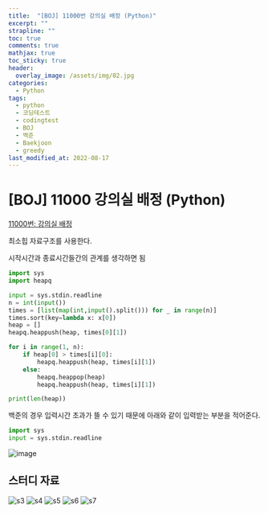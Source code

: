 ```yaml
---
title:  "[BOJ] 11000번 강의실 배정 (Python)"
excerpt: ""
strapline: ""
toc: true
comments: true
mathjax: true
toc_sticky: true
header:
  overlay_image: /assets/img/02.jpg
categories:
  - Python
tags:
  - python
  - 코딩테스트
  - codingtest
  - BOJ
  - 백준
  - Baekjoon
  - greedy
last_modified_at: 2022-08-17
---
```


# [BOJ] 11000 강의실 배정 (Python)

[11000번: 강의실 배정](https://www.acmicpc.net/problem/11000)

최소힙 자료구조를 사용한다.

시작시간과 종료시간들간의 관계를 생각하면 됨


```python
import sys
import heapq

input = sys.stdin.readline
n = int(input())
times = [list(map(int,input().split())) for _ in range(n)]
times.sort(key=lambda x: x[0])
heap = []
heapq.heappush(heap, times[0][1])

for i in range(1, n):
	if heap[0] > times[i][0]:
		heapq.heappush(heap, times[i][1])
	else:
		heapq.heappop(heap)
		heapq.heappush(heap, times[i][1])

print(len(heap))
```

백준의 경우 입력시간 초과가 뜰 수 있기 때문에 아래와 같이 입력받는 부분을 적어준다.

```python
import sys
input = sys.stdin.readline
```



![image](https://user-images.githubusercontent.com/53163222/185753672-5d8ad920-8654-4293-84dd-59f1fb752725.png)



## 스터디 자료
![s3](https://user-images.githubusercontent.com/53163222/190881642-8dd79a09-26c0-4620-887d-65a3fb49ad94.PNG)
![s4](https://user-images.githubusercontent.com/53163222/190881645-77192592-5f08-44f7-baf1-a40a88f4f5f3.PNG)
![s5](https://user-images.githubusercontent.com/53163222/190881646-1710399f-307a-4c9b-9ed4-34e976454dc1.PNG)
![s6](https://user-images.githubusercontent.com/53163222/190881647-4b8132dc-f228-482a-9ed7-1083607f97a8.PNG)
![s7](https://user-images.githubusercontent.com/53163222/190881648-e20d9a1d-b922-462a-ae05-187d74e52fe4.PNG)
